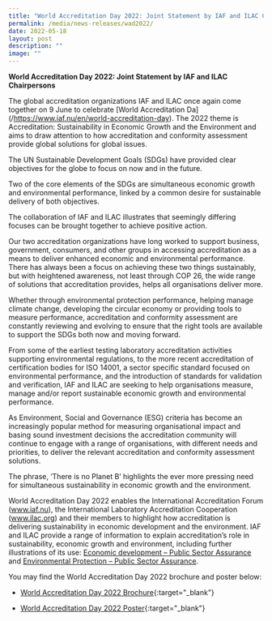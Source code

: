 ```yaml
---
title: "World Accreditation Day 2022: Joint Statement by IAF and ILAC Chairpersons"
permalink: /media/news-releases/wad2022/
date: 2022-05-18
layout: post
description: ""
image: ""
---
```

**World Accreditation Day 2022: Joint Statement by IAF and ILAC Chairpersons**

The global accreditation organizations IAF and ILAC once again come together on 9 June to celebrate \[World Accreditation Da](/https://www.iaf.nu/en/world-accreditation-day). The 2022 theme is Accreditation: Sustainability in Economic Growth and the Environment and aims to draw attention to how accreditation and conformity assessment provide global solutions for global issues.

 

The UN Sustainable Development Goals (SDGs) have provided clear objectives for the globe to focus on now and in the future.

 

Two of the core elements of the SDGs are simultaneous economic growth and environmental performance, linked by a common desire for sustainable delivery of both objectives.

 

The collaboration of IAF and ILAC illustrates that seemingly differing focuses can be brought together to achieve positive action.

 

Our two accreditation organizations have long worked to support business, government, consumers, and other groups in accessing accreditation as a means to deliver enhanced economic and environmental performance. There has always been a focus on achieving these two things sustainably, but with heightened awareness, not least through COP 26, the wide range of solutions that accreditation provides, helps all organisations deliver more.

 

Whether through environmental protection performance, helping manage climate change, developing the circular economy or providing tools to measure performance, accreditation and conformity assessment are constantly reviewing and evolving to ensure that the right tools are available to support the SDGs both now and moving forward.

 

From some of the earliest testing laboratory accreditation activities supporting environmental regulations, to the more recent accreditation of certification bodies for ISO 14001, a sector specific standard focused on environmental performance, and the introduction of standards for validation and verification, IAF and ILAC are seeking to help organisations measure, manage and/or report sustainable economic growth and environmental performance.

 

As Environment, Social and Governance (ESG) criteria has become an increasingly popular method for measuring organisational impact and basing sound investment decisions the accreditation community will continue to engage with a range of organisations, with different needs and priorities, to deliver the relevant accreditation and conformity assessment solutions.

 

The phrase, ‘There is no Planet B’ highlights the ever more pressing need for simultaneous sustainability in economic growth and the environment.

 

World Accreditation Day 2022 enables the International Accreditation Forum (www.iaf.nu), the International Laboratory Accreditation Cooperation (www.ilac.org) and their members to highlight how accreditation is delivering sustainability in economic development and the environment. IAF and ILAC provide a range of information to explain accreditation’s role in sustainability, economic growth and environment, including further illustrations of its use: [Economic development – Public Sector Assurance](https://www.publicsectorassurance.org/sector/economic-development) and [Environmental Protection – Public Sector Assurance](https://www.publicsectorassurance.org/sector/environmental-protection).


You may find the World Accreditation Day 2022 brochure and poster below:

* [World Accreditation Day 2022 Brochure](/files/Documents/WAD2022-Brochure-WEB_V3-1.pdf){:target="_blank"}

* [World Accreditation Day 2022 Poster](/files/Documents/WAD2022_POSTER_FOR-PRINT.pdf){:target="_blank"}